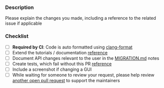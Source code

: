 ### Description

Please explain the changes you made, including a reference to the related issue if applicable

### Checklist
- [ ] **Required by CI**: Code is auto formatted using [clang-format](http://moveit.ros.org/documentation/contributing/code)
- [ ] Extend the tutorials / documentation [reference](http://moveit.ros.org/documentation/contributing/)
- [ ] Document API changes relevant to the user in the [MIGRATION.md](https://github.com/moveit/moveit/blob/master/MIGRATION.md) notes
- [ ] Create tests, which fail without this PR [reference](https://moveit.github.io/moveit_tutorials/doc/tests/tests_tutorial.html)
- [ ] Include a screenshot if changing a GUI
- [ ] While waiting for someone to review your request, please help review [another open pull request](https://github.com/moveit/moveit/pulls) to support the maintainers

[//]: # "You can expect a response from a maintainer within 7 days. If you haven't heard anything by then, feel free to ping the thread. Thank you!"
